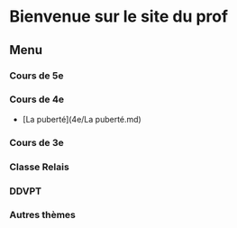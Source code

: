 # Bienvenue sur le site du prof



## Menu



### Cours de 5e



### Cours de 4e

* [La puberté](4e/La puberté.md)

### Cours de 3e



### Classe Relais



### DDVPT



### Autres thèmes

